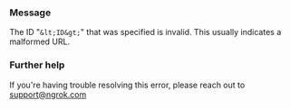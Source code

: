 
### Message
The ID "`&lt;ID&gt;`" that was specified is invalid. This usually indicates a malformed URL.

### Further help
If you're having trouble resolving this error, please reach out to [support@ngrok.com](mailto:support@ngrok.com?subject=Help%20with%20ERR_NGROK_5324)

